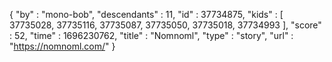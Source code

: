 {
  "by" : "mono-bob",
  "descendants" : 11,
  "id" : 37734875,
  "kids" : [ 37735028, 37735116, 37735087, 37735050, 37735018, 37734993 ],
  "score" : 52,
  "time" : 1696230762,
  "title" : "Nomnoml",
  "type" : "story",
  "url" : "https://nomnoml.com/"
}
